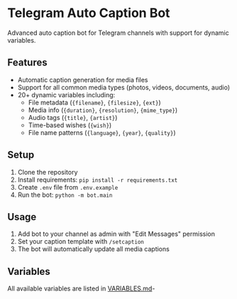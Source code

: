 # Telegram Auto Caption Bot

Advanced auto caption bot for Telegram channels with support for dynamic variables.

## Features

- Automatic caption generation for media files
- Support for all common media types (photos, videos, documents, audio)
- 20+ dynamic variables including:
  - File metadata (`{filename}`, `{filesize}`, `{ext}`)
  - Media info (`{duration}`, `{resolution}`, `{mime_type}`)
  - Audio tags (`{title}`, `{artist}`)
  - Time-based wishes (`{wish}`)
  - File name patterns (`{language}`, `{year}`, `{quality}`)

## Setup

1. Clone the repository
2. Install requirements: `pip install -r requirements.txt`
3. Create `.env` file from `.env.example`
4. Run the bot: `python -m bot.main`

## Usage

1. Add bot to your channel as admin with "Edit Messages" permission
2. Set your caption template with `/setcaption`
3. The bot will automatically update all media captions

## Variables

All available variables are listed in [VARIABLES.md](VARIABLES.md)-
